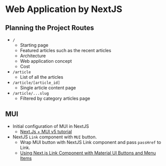 # Web Application by NextJS

## Planning the Project Routes

- `/`
  - Starting page
  - Featured articles such as the recent articles
  - Architecture
  - Web application concept
  - Cost
- `/article`
  - List of all the articles
- `/article/[article_id]`
  - Single article content page
- `/article/...slug`
  - Filtered by category articles page


## MUI

- Initial configuration of MUI in NextJS
  - [Next.Js + MUI v5 tutorial](https://dev.to/hajhosein/nextjs-mui-v5-tutorial-2k35)
- NextJS `Link` component with `MUI` button.
  - Wrap MUI button with NextJS Link component and pass `passHref` to Link.
  - [Using Next.js Link Component with Material UI Buttons and Menu Items](https://dev.to/ivandotv/using-next-js-link-component-with-material-ui-buttons-and-menu-items-3m6a)